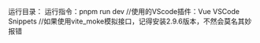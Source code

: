 运行目录：
运行指令：pnpm run dev
   //使用的VScode插件：Vue VSCode Snippets
   //如果使用vite_moke模拟接口，记得安装2.9.6版本，不然会莫名其妙报错
